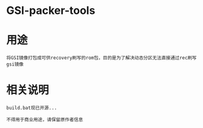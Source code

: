 # GSI-packer-tools
# 用途
    将GSI镜像打包成可供recovery刷写的rom包，目的是为了解决动态分区无法直接通过rec刷写gsi镜像

# 相关说明
    build.bat现已开源...
    
    不得用于商业用途，请保留原作者信息
